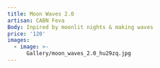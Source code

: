 ```yaml
---
title: Moon Waves 2.0
artisan: CABN Feva
Body: Inpired by moonlit nights & making waves
price: '120'
images:
  - image: >-
      Gallery/moon_waves_2.0_hu29zq.jpg
---
```


